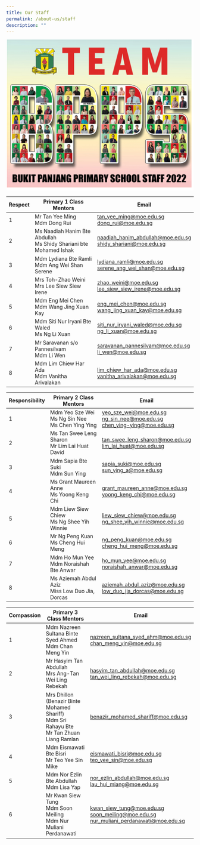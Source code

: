 ```yaml
---
title: Our Staff
permalink: /about-us/staff
description: ""
---
```

![](/images/BPPS%20Staff%202022.png)



| Respect | Primary 1 Class Mentors | Email |
| -------- | -------- | -------- |
| 1 |Mr Tan Yee Ming <br> Mdm Dong Rui 	|	tan_yee_ming@moe.edu.sg <br>dong_rui@moe.edu.sg |
|2|Ms Naadiah Hanim Bte Abdullah <br>Ms Shidy Shariani bte Mohamed Ishak| naadiah_hanim_abdullah@moe.edu.sg<br>shidy_shariani@moe.edu.sg|
|3|Mdm Lydiana Bte Ramli	<br> Mdm Ang Wei Shan Serene |lydiana_ramli@moe.edu.sg <br>serene_ang_wei_shan@moe.edu.sg|
|4|Mrs Toh-Zhao Weini <br> Mrs Lee Siew Siew Irene|zhao_weini@moe.edu.sg<br>lee_siew_siew_irene@moe.edu.sg |
|5|Mdm  Eng Mei Chen <br>Mdm Wang Jing Xuan Kay	| eng_mei_chen@moe.edu.sg <br>wang_jing_xuan_kay@moe.edu.sg|
|6|Mdm Siti Nur Iryani Bte Waled <br> Ms Ng Li Xuan|siti_nur_iryani_waled@moe.edu.sg<br>ng_li_xuan@moe.edu.sg |
|7|Mr Saravanan s/o Pannesilvam<br>Mdm Li Wen|saravanan_pannesilvam@moe.edu.sg<br>li_wen@moe.edu.sg|
|8|Mdm Lim Chiew Har Ada 	<br> Mdm Vanitha Arivalakan|lim_chiew_har_ada@moe.edu.sg<br>vanitha_arivalakan@moe.edu.sg|

| Responsibility | Primary 2 Class Mentors | Email |
| -------- | -------- | -------- |
|1|Mdm Yeo Sze Wei <br>  Ms Ng Sin Nee<br>  Ms Chen Ying Ying|yeo_sze_wei@moe.edu.sg<br>ng_sin_nee@moe.edu.sg<br>chen_ying-ying@moe.edu.sg|
|2|Ms Tan Swee Leng Sharon <br>  Mr Lim Lai Huat David|tan_swee_leng_sharon@moe.edu.sg<br>lim_lai_huat@moe.edu.sg|
|3|Mdm Sapia Bte Suki	<br>  Mdm Sun Ying|sapia_suki@moe.edu.sg<br>sun_ying_a@moe.edu.sg
|4|Ms Grant Maureen Anne<br>Ms Yoong Keng Chi|grant_maureen_anne@moe.edu.sg<br>yoong_keng_chi@moe.edu.sg|
|5|Mdm Liew Siew Chiew	<br> Ms Ng Shee Yih Winnie|liew_siew_chiew@moe.edu.sg<br>ng_shee_yih_winnie@moe.edu.sg|
|6|Mr Ng Peng Kuan	<br> Ms Cheng Hui Meng|ng_peng_kuan@moe.edu.sg<br>cheng_hui_meng@moe.edu.sg|
|7|Mdm Ho Mun Yee <br> Mdm Noraishah Bte Anwar|ho_mun_yee@moe.edu.sg<br>noraishah_anwar@moe.edu.sg|
|8|Ms Aziemah Abdul Aziz 	<br>Miss Low Duo Jia, Dorcas |aziemah_abdul_aziz@moe.edu.sg<br>low_duo_jia_dorcas@moe.edu.sg|

| Compassion | Primary 3 Class Mentors | Email |
| -------- | -------- | -------- |
|1|Mdm Nazreen Sultana Binte Syed Ahmed<br>Mdm Chan Meng Yin|nazreen_sultana_syed_ahm@moe.edu.sg<br>chan_meng_yin@moe.edu.sg|
|2|Mr Hasyim Tan Abdullah<br>Mrs Ang-Tan Wei Ling Rebekah|hasyim_tan_abdullah@moe.edu.sg<br>tan_wei_ling_rebekah@moe.edu.sg|
|3|Mrs Dhillon (Benazir Binte Mohamed Shariff)<br>Mdm Sri Rahayu Bte<br>Mr Tan Zhuan Liang  Ramlan|benazir_mohamed_shariff@moe.edu.sg|sri_rahayu_ramlan@moe.edu.sg<br>tan_zhuan_liang@moe.edu.sg|
|4|Mdm Eismawati Bte Bisri<br>Mr Teo Yee Sin Mike|eismawati_bisri@moe.edu.sg<br>teo_yee_sin@moe.edu.sg|
|5|Mdm Nor Ezlin Bte Abdullah<br>Mdm Lisa Yap|nor_ezlin_abdullah@moe.edu.sg<br>lau_hui_miang@moe.edu.sg|
|6|Mr Kwan Siew Tung<br>Mdm Soon Meiling<br>Mdm Nur Muliani Perdanawati 	|kwan_siew_tung@moe.edu.sg<br>soon_meiling@moe.edu.sg<br>nur_muliani_perdanawati@moe.edu.sg |